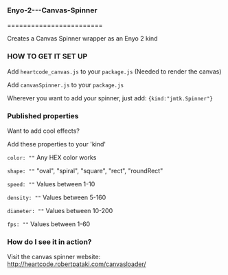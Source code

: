 ### Enyo-2---Canvas-Spinner
========================

Creates a Canvas Spinner wrapper as an Enyo 2 kind

### HOW TO GET IT SET UP ###
Add `heartcode_canvas.js` to your `package.js` (Needed to render the canvas)

Add `canvasSpinner.js` to your `package.js`


Wherever you want to add your spinner, just add:
`{kind:"jmtk.Spinner"}`

### Published properties ###
Want to add cool effects?

Add these properties to your 'kind'

`color: ""` Any HEX color works

`shape: ""` "oval", "spiral", "square", "rect", "roundRect"

`speed: ""` Values between 1-10

`density: ""` Values between 5-160

`diameter: ""` Values between 10-200

`fps: ""` Values between 1-60


### How do I see it in action? ###
Visit the canvas spinner website: http://heartcode.robertpataki.com/canvasloader/